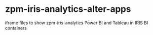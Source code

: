 # zpm-iris-analytics-alter-apps
iframe files to show zpm-iris-analytics Power BI and Tableau in IRIS BI containers
